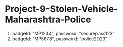 # Project-9-Stolen-Vehicle-Maharashtra-Police

1. badgeId: "MP1234", password: "securepass123"
2. badgeId: "MP5678", password: "police2023"
